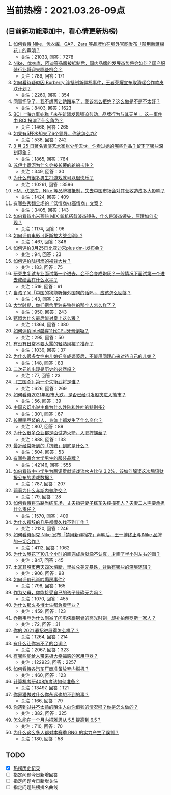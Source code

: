 # 当前热榜：2021.03.26-09点
## (目前新功能添加中，看心情更新热榜)
1. [如何看待 Nike、优衣库、GAP、Zara 等品牌均在境外官网发布「禁用新疆棉花」的声明？](https://www.zhihu.com/question/451069593)
    * 关注：21033, 回答：7278
2. [Nike、优衣库、阿迪等品牌被抵制后，国内品牌的发展态势将会如何？国产服装行业将迎来哪些机会？](https://www.zhihu.com/question/451125041)
    * 关注：789, 回答：171
3. [如何看待疑似因 Burberry 涉抵制新疆棉事件，王者荣耀宣布取消瑶合作款皮肤计划？](https://www.zhihu.com/question/451169925)
    * 关注：2260, 回答：354
4. [同事怀孕了，我不想再让她蹭车了，我该怎么拒绝？这么做是不是不太好？](https://www.zhihu.com/question/423335938)
    * 关注：8403, 回答：1623
5. [BCI 上海办事处称「未在新疆发现强迫劳动，品牌行为与其无关」，这一事件中 BCI 扮演了什么角色？](https://www.zhihu.com/question/451173342)
    * 关注：1468, 回答：265
6. [如果有5杯水却来了6个领导，你该怎么办?](https://www.zhihu.com/question/451003725)
    * 关注：538, 回答：242
7. [3 月 25 日著名表演艺术家张少华去世，你看过她的哪些作品？留下了哪些深刻印象？](https://www.zhihu.com/question/451179935)
    * 关注：1865, 回答：764
8. [苏伊士运河为什么会被长荣的轮船卡住？](https://www.zhihu.com/question/450962730)
    * 关注：349, 回答：30
9. [为什么有很多男生打游戏就可以很快乐？](https://www.zhihu.com/question/347424469)
    * 关注：10261, 回答：3596
10. [HM、优衣库、Nike 等品牌被抵制，失去中国市场会对其营收造成多大影响？](https://www.zhihu.com/question/451133043)
    * 关注：1424, 回答：409
11. [有哪些秀翻全场的「低情商vs高情商」文案？](https://www.zhihu.com/question/451017822)
    * 关注：3405, 回答：143
12. [如何看待小米预热 MIX 新机搭载液态镜头，什么是液态镜头，原理如何实现？](https://www.zhihu.com/question/451173645)
    * 关注：1174, 回答：96
13. [如何评价电影《哥斯拉大战金刚》?](https://www.zhihu.com/question/392093591)
    * 关注：467, 回答：346
14. [如何评价3月25日比亚迪宋plus dm-i发布会？](https://www.zhihu.com/question/451232855)
    * 关注：94, 回答：23
15. [如何评价陆柯燃的裸背大片？](https://www.zhihu.com/question/450760485)
    * 关注：183, 回答：75
16. [研究生复试专业面试第一个进去，会不会变成炮灰？一般情况下面试第一个进去成绩会在什么水平？](https://www.zhihu.com/question/41253817)
    * 关注：519, 回答：61
17. [当孩子问「中国的狗能听懂外国狗的话吗」，应该怎么回答？](https://www.zhihu.com/question/449488251)
    * 关注：43, 回答：27
18. [大学时期，你们宿舍里独来独往的那个人怎么样了？](https://www.zhihu.com/question/391452296)
    * 关注：950, 回答：243
19. [甄嬛为什么最后能对皇上这么狠？](https://www.zhihu.com/question/359327437)
    * 关注：1364, 回答：380
20. [如何评价Intel酷睿11代CPU牙膏倒吸？](https://www.zhihu.com/question/441892505)
    * 关注：295, 回答：50
21. [有没有日常不要太露的轻熟风裙子推荐？](https://www.zhihu.com/question/323077384)
    * 关注：1039, 回答：37
22. [为什么很多女性由儿媳妇变成婆婆后，不能用同理心来对待自己的儿媳？](https://www.zhihu.com/question/447679179)
    * 关注：148, 回答：83
23. [二次元的出现是历史的必然吗？](https://www.zhihu.com/question/449973651)
    * 关注：77, 回答：23
24. [《三国杀》第一个失衡武将是谁？](https://www.zhihu.com/question/423852389)
    * 关注：626, 回答：269
25. [如何看待2021年股市大跌，是否已经引发股灾进入熊市？](https://www.zhihu.com/question/448508830)
    * 关注：56, 回答：39
26. [中国玄幻小说主角为什么姓陆和姓叶的特别多?](https://www.zhihu.com/question/449299078)
    * 关注：301, 回答：67
27. [长期喝豆浆的人，身体上都发生了什么变化？](https://www.zhihu.com/question/382035677)
    * 关注：807, 回答：89
28. [为什么很多企业都是面试造火箭，入职拧螺丝？](https://www.zhihu.com/question/450862378)
    * 关注：888, 回答：133
29. [最近经常听到的「抗糖」到底是什么？](https://www.zhihu.com/question/283009911)
    * 关注：504, 回答：53
30. [有哪些适合大学男生的服装品牌？](https://www.zhihu.com/question/282681681)
    * 关注：42146, 回答：555
31. [如何看待中小学生为腾讯贡献游戏流水占比仅 3.2%，该如何解读这次腾讯财报公布的游戏数据？](https://www.zhihu.com/question/451049373)
    * 关注：787, 回答：207
32. [莉莉为什么与斯内普绝交？](https://www.zhihu.com/question/450891957)
    * 关注：79, 回答：28
33. [如何看待将马路当练车场，丈夫指导妻子练车失控撞死人？夫妻二人需要承担什么责任？](https://www.zhihu.com/question/450965518)
    * 关注：1570, 回答：409
34. [为什么裸辞的几乎都很久找不到工作？](https://www.zhihu.com/question/430872977)
    * 关注：2120, 回答：246
35. [如何看待耐克 Nike 发布「禁用新疆棉花」声明后，王一博终止与 Nike 品牌的一切合作？](https://www.zhihu.com/question/451104868)
    * 关注：4112, 回答：1062
36. [为什么我花了10几个小时的画完成后就像不认真，才画了半小时左右的画？](https://www.zhihu.com/question/448929275)
    * 关注：847, 回答：45
37. [土耳其股市两天四次熔断，里拉兑美元暴跌，背后有哪些的深层逻辑？](https://www.zhihu.com/question/450909538)
    * 关注：906, 回答：98
38. [如何评价孔肖吟塌房事件?](https://www.zhihu.com/question/451036267)
    * 关注：798, 回答：165
39. [作为父母，你能接受自己的孩子碌碌无为吗？](https://www.zhihu.com/question/449660969)
    * 关注：1070, 回答：455
40. [为什么那么多博士生都急着毕业？](https://www.zhihu.com/question/447576416)
    * 关注：459, 回答：123
41. [乔斯韦登为什么删减了闪电侠跟钢骨的高光时刻，却补拍俄罗斯一家人？](https://www.zhihu.com/question/450555961)
    * 关注：72, 回答：31
42. [你的 2021 春招进展得怎么样了？](https://www.zhihu.com/question/441859756)
    * 关注：1264, 回答：214
43. [有什么让你忘不了的台词？](https://www.zhihu.com/question/444259461)
    * 关注：2067, 回答：323
44. [有哪些能给人带来极大幸福感的家用电器？](https://www.zhihu.com/question/36560129)
    * 关注：122923, 回答：2257
45. [如何看待各汽车厂商准备放弃内燃机？](https://www.zhihu.com/question/450272977)
    * 关注：460, 回答：123
46. [计算机考研408统考该如何准备？](https://www.zhihu.com/question/22823169)
    * 关注：13497, 回答：121
47. [你家猫做过什么你永远也想不到的事？](https://www.zhihu.com/question/445086720)
    * 关注：166, 回答：79
48. [你遇到过并不太熟的陌生人向你借钱的情况吗？你是怎么做的？](https://www.zhihu.com/question/450331037)
    * 关注：382, 回答：325
49. [怎么能在一个月内把雅思从 5.5 提高到 6.5？](https://www.zhihu.com/question/291381975)
    * 关注：710, 回答：70
50. [为什么这么多人都对本赛季 RNG 的实力产生了误判？](https://www.zhihu.com/question/450989325)
    * 关注：180, 回答：58
## TODO
* [x] [热榜历史记录](hot_history/AllHot.md)
* [ ] 指定问题今日新增回答
* [ ] 指定问题今日新增关注
* [ ] 指定问题热榜排名曲线
